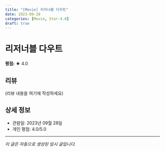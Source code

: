 ```yaml
---
title: "[Movie] 리저너블 다우트"
date: 2023-09-28
categories: [Movie, Star-4.0]
draft: true
---
```


# 리저너블 다우트

**평점:** ★ 4.0

## 리뷰

(리뷰 내용을 여기에 작성하세요)

## 상세 정보

- 관람일: 2023년 09월 28일
- 개인 평점: 4.0/5.0

---

*이 글은 자동으로 생성된 임시 글입니다.*
